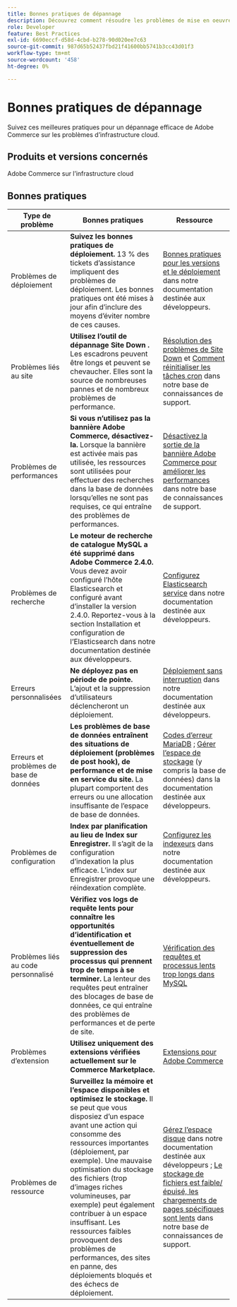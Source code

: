 ```yaml
---
title: Bonnes pratiques de dépannage
description: Découvrez comment résoudre les problèmes de mise en oeuvre d’Adobe Commerce.
role: Developer
feature: Best Practices
exl-id: 6690eccf-d58d-4cbd-b278-90d020ee7c63
source-git-commit: 987d65b52437fbd21f41600bb5741b3cc43d01f3
workflow-type: tm+mt
source-wordcount: '458'
ht-degree: 0%

---
```


# Bonnes pratiques de dépannage

Suivez ces meilleures pratiques pour un dépannage efficace de Adobe Commerce sur les problèmes d’infrastructure cloud.

## Produits et versions concernés

Adobe Commerce sur l’infrastructure cloud

## Bonnes pratiques

| Type de problème | Bonnes pratiques | Ressource |
|----------------------------|----------------------------------------------------------------------------------------------------------------------------------------------------------------------------------------------------------------------------------------------------------------------------------------------------------------------------------------------------------------------------------------------------|-------------------------------------------------------------------------------------------------------------------------------------------------------------------------------------------------------------------------------------------------------------------------------------------------------------------------------------------------------------------------------------------------------|
| Problèmes de déploiement | **Suivez les bonnes pratiques de déploiement.** 13 % des tickets d’assistance impliquent des problèmes de déploiement. Les bonnes pratiques ont été mises à jour afin d’inclure des moyens d’éviter nombre de ces causes. | [Bonnes pratiques pour les versions et le déploiement](https://experienceleague.adobe.com/fr/docs/commerce-cloud-service/user-guide/develop/deploy/best-practices#best-practices) dans notre documentation destinée aux développeurs. |
| Problèmes liés au site | **Utilisez l’outil de dépannage Site Down .** Les escadrons peuvent être longs et peuvent se chevaucher. Elles sont la source de nombreuses pannes et de nombreux problèmes de performance. | [Résolution des problèmes de Site Down](https://experienceleague.adobe.com/docs/commerce-knowledge-base/kb/troubleshooting/site-down-or-unresponsive/magento-site-down-troubleshooter.html?lang=fr) et [Comment réinitialiser les tâches cron](https://experienceleague.adobe.com/docs/commerce-knowledge-base/kb/troubleshooting/miscellaneous/cron-job-is-stuck-in-running-status.html?lang=fr) dans notre base de connaissances de support. |
| Problèmes de performances | **Si vous n’utilisez pas la bannière Adobe Commerce, désactivez-la.** Lorsque la bannière est activée mais pas utilisée, les ressources sont utilisées pour effectuer des recherches dans la base de données lorsqu’elles ne sont pas requises, ce qui entraîne des problèmes de performances. | [Désactivez la sortie de la bannière Adobe Commerce pour améliorer les performances](https://experienceleague.adobe.com/docs/commerce-knowledge-base/kb/troubleshooting/miscellaneous/disable-magento-banner-output-to-improve-site-performance.html?lang=fr) dans notre base de connaissances de support. |
| Problèmes de recherche | **Le moteur de recherche de catalogue MySQL a été supprimé dans Adobe Commerce 2.4.0.** Vous devez avoir configuré l’hôte Elasticsearch et configuré avant d’installer la version 2.4.0. Reportez-vous à la section Installation et configuration de l’Elasticsearch dans notre documentation destinée aux développeurs. | [Configurez Elasticsearch service](https://experienceleague.adobe.com/fr/docs/commerce-cloud-service/user-guide/configure/service/elasticsearch) dans notre documentation destinée aux développeurs. |
| Erreurs personnalisées | **Ne déployez pas en période de pointe.** L’ajout et la suppression d’utilisateurs déclencheront un déploiement. | [Déploiement sans interruption](https://experienceleague.adobe.com/fr/docs/commerce-cloud-service/user-guide/develop/deploy/reduce-downtime) dans notre documentation destinée aux développeurs. |
| Erreurs et problèmes de base de données | **Les problèmes de base de données entraînent des situations de déploiement (problèmes de post hook), de performance et de mise en service du site.** La plupart comportent des erreurs ou une allocation insuffisante de l’espace de base de données. | [Codes d’erreur MariaDB](https://mariadb.com/kb/en/library/mariadb-error-codes/#mariadb-specific-error-codes) ; [Gérer l’espace de stockage](https://experienceleague.adobe.com/fr/docs/commerce-cloud-service/user-guide/develop/storage/manage-disk-space) (y compris la base de données) dans la documentation destinée aux développeurs. |
| Problèmes de configuration | **Index par planification au lieu de Index sur Enregistrer.** Il s’agit de la configuration d’indexation la plus efficace. L’index sur Enregistrer provoque une réindexation complète. | [Configurez les indexeurs](../../../configuration/cli/manage-indexers.md#configure-indexers) dans notre documentation destinée aux développeurs. |
| Problèmes liés au code personnalisé | **Vérifiez vos logs de requête lents pour connaître les opportunités d’identification et éventuellement de suppression des processus qui prennent trop de temps à se terminer.** La lenteur des requêtes peut entraîner des blocages de base de données, ce qui entraîne des problèmes de performances et de perte de site. | [Vérification des requêtes et processus lents trop longs dans MySQL](https://experienceleague.adobe.com/docs/commerce-knowledge-base/kb/troubleshooting/database/checking-slow-queries-and-processes-mysql.html?lang=fr) |
| Problèmes d’extension | **Utilisez uniquement des extensions vérifiées actuellement sur le Commerce Marketplace.** | [Extensions pour Adobe Commerce](https://marketplace.magento.com/extensions.html) |
| Problèmes de ressource | **Surveillez la mémoire et l’espace disponibles et optimisez le stockage.** Il se peut que vous disposiez d’un espace avant une action qui consomme des ressources importantes (déploiement, par exemple). Une mauvaise optimisation du stockage des fichiers (trop d’images riches volumineuses, par exemple) peut également contribuer à un espace insuffisant. Les ressources faibles provoquent des problèmes de performances, des sites en panne, des déploiements bloqués et des échecs de déploiement. | [Gérez l’espace disque](https://experienceleague.adobe.com/fr/docs/commerce-cloud-service/user-guide/develop/storage/manage-disk-space) dans notre documentation destinée aux développeurs ; [Le stockage de fichiers est faible/épuisé, les chargements de pages spécifiques sont lents](https://experienceleague.adobe.com/docs/commerce-knowledge-base/kb/troubleshooting/miscellaneous/file-storage-low-specific-page-loads-are-slow.html?lang=fr) dans notre base de connaissances de support. |
